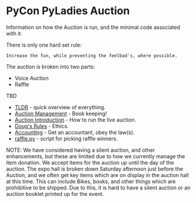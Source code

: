 # PyCon PyLadies Auction

Information on how the Auction is run, and the minimal code associated with it.


There is only one hard set rule:
    
    Increase the fun, while preventing the feelbad's, where possible.

The auction is broken into two parts:

* Voice Auction
* Raffle

TBD

* [TLDR](tldr.md) - quick overview of everything.
* [Auction Management](item-management.md) - Book keeping!
* [Auction Introduction](introduction.md) - How to run the live auction.
* [Doug's Rules](dougs-rules.md) - Ethics.
* [Accounting](accounting.md) - Get an accountant, obey the law(s).
* [raffle.py](raffle/raffle.py) - script for picking raffle winners.

NOTE: We have considered having a silent auction, and other enhancements, but these are limited due to how we currently manage the item donation. We accept items for the auction up until the day of the auction. The expo hall is broken down Saturday afternoon just before the Auction, and we often get key items which are on display in the auction hall at this time. This can include Bikes, books, and other things which are prohibitive to be shipped. Due to this, it is hard to have a silent auction or an auction booklet printed up for the event.
